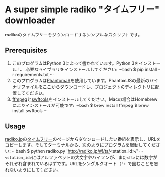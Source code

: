 # A super simple radiko "タイムフリー" downloader
radikoのタイムフリーをダウンロードするシンプルなスクリプトです。

## Prerequisites
1. このプログラムはPython 3によって書かれています。Python 3をインストールし、必要なライブラリをインストールしてください:
···bash
$ pip install -r requirements.txt
···
2. このプログラムは[PhantomJS](http://phantomjs.org/)を使用しています。PhantomJSの最新のバイナリファイルを[ここ](http://phantomjs.org/download.html)からダウンロードし、プロジェクトのディレクトリに配置してください。
3. [ffmpeg](https://www.ffmpeg.org/)と[swftools](http://www.swftools.org/)をインストールしてください。Macの場合はHomebrewによりインストールが可能です:
···bash
$ brew install ffmpeg
$ brew install swftools
···

## Usage
[radiko.jp](http://radiko.jp/)の[タイムフリー](http://radiko.jp/#!/timeshift)のページからダウンロードしたい番組を表示し、URLをコピーします。そしてターミナルから、次のようにプログラムを起動してください:
···bash
$ python radiko.py 'http://radiko.jp/#!/ts/<station_id>/<ft>'
···
`<station_id>`にはアルファベットの大文字やハイフンが、また`<ft>`には数字がそれぞれ含まれているはずです。URLをシングルクオート（`'`）で囲むことを忘れないようにしてください。